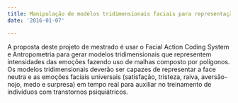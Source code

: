 ```yaml
---
title: Manipulação de modelos tridimensionais faciais para representação de emoções
date: '2016-01-07'

---
```

A proposta deste projeto de mestrado é usar o Facial Action Coding System e Antropometria para gerar modelos tridimensionais que representem intensidades das emoções fazendo uso de malhas composto por polígonos. Os modelos tridimensionais deverão ser capazes de representar a face neutra e as emoções faciais universais (satisfação, tristeza, raiva, aversão-nojo, medo e surpresa) em tempo real para auxiliar no treinamento de indivíduos com transtornos psiquiátricos.
